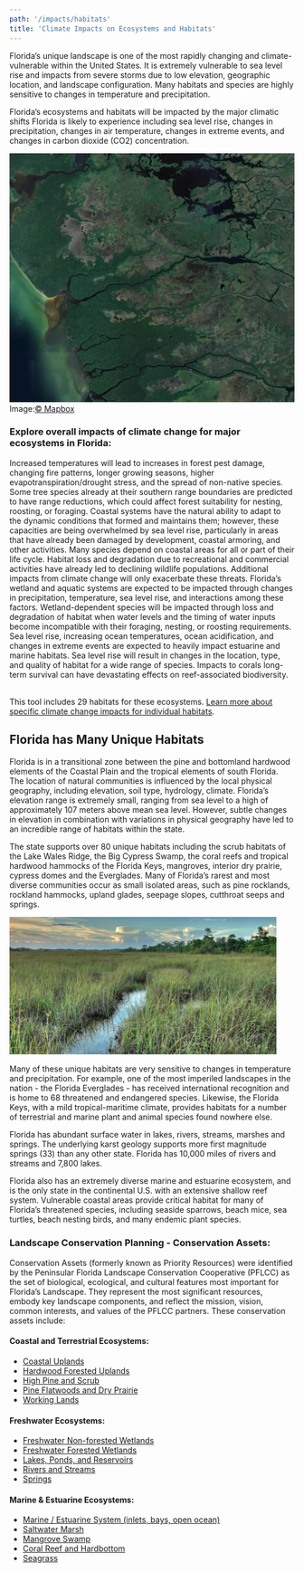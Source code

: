 ```yaml
---
path: '/impacts/habitats'
title: 'Climate Impacts on Ecosystems and Habitats'
---
```


<content-header icon="marine_estuarine_ecosystems" title="Climate Impacts on Florida's Ecosystems and Habitats">
</content-header>

Florida’s unique landscape is one of the most rapidly changing and climate-vulnerable within the United States. It is extremely vulnerable to sea level rise and impacts from severe storms due to low elevation, geographic location, and landscape configuration. Many habitats and species are highly sensitive to changes in temperature and precipitation.

Florida’s ecosystems and habitats will be impacted by the major climatic shifts Florida is likely to experience including sea level rise, changes in precipitation, changes in air temperature, changes in extreme events, and changes in carbon dioxide (CO2) concentration.

<!-- https://api.mapbox.com/styles/v1/mapbox/satellite-v9.html?title=true&access_token=pk.eyJ1IjoibWFwYm94IiwiYSI6ImNpejY4M29iazA2Z2gycXA4N2pmbDZmangifQ.-g_vE53SD2WrJ6tFX7QHmA#8.56/25.5513/-81.4365 -->
<img src="s-florida-satellite.jpg" alt="South Florida satellite image" />
<figcaption>Image:<a href="https://www.mapbox.com/about/maps/">© Mapbox</a></figcaption>

### Explore overall impacts of climate change for major ecosystems in Florida:

<profile-snippet id="1000">
Increased temperatures will lead to increases in forest pest damage, changing fire patterns, longer growing seasons, higher evapotranspiration/drought stress, and the spread of non-native species.  Some tree species already at their southern range boundaries are predicted to have range reductions, which could affect forest suitability for nesting, roosting, or foraging.
</profile-snippet>

<profile-snippet id="1600">
Coastal systems have the natural ability to adapt to the dynamic conditions that formed and maintains them; however, these capacities are being overwhelmed by sea level rise, particularly in areas that have already been damaged by development, coastal armoring, and other activities. Many species depend on coastal areas for all or part of their life cycle. Habitat loss and degradation due to recreational and commercial activities have already led to declining wildlife populations. Additional impacts from climate change will only exacerbate these threats. 
</profile-snippet>

<profile-snippet id="2000">
Florida’s wetland and aquatic systems are expected to be impacted through changes in precipitation, temperature, sea level rise, and  interactions among these factors. Wetland-dependent species will be impacted through loss and degradation of habitat when water levels and the timing of water inputs become incompatible with their foraging, nesting, or roosting requirements.
</profile-snippet>

<profile-snippet id="5000">
Sea level rise, increasing ocean temperatures, ocean acidification, and changes in extreme events are expected to heavily impact estuarine and marine habitats.  Sea level rise will result in changes in the location, type, and quality of habitat for a wide range of species.  Impacts to corals long-term survival can have devastating effects on reef-associated biodiversity.
</profile-snippet>

<br />
<br />

This tool includes 29 habitats for these ecosystems. [Learn more about specific climate change impacts for individual habitats](/habitats).

## Florida has Many Unique Habitats

Florida is in a transitional zone between the pine and bottomland hardwood elements of the Coastal Plain and the tropical elements of south Florida. The location of natural communities is influenced by the local physical geography, including elevation, soil type, hydrology, climate. Florida’s elevation range is extremely small, ranging from sea level to a high of approximately 107 meters above mean sea level. However, subtle changes in elevation in combination with variations in physical geography have led to an incredible range of habitats within the state.

The state supports over 80 unique habitats including the scrub habitats of the Lake Wales Ridge, the Big Cypress Swamp, the coral reefs and tropical hardwood hammocks of the Florida Keys, mangroves, interior dry prairie, cypress domes and the Everglades. Many of Florida’s rarest and most diverse communities occur as small isolated areas, such as pine rocklands, rockland hammocks, upland glades, seepage slopes, cutthroat seeps and springs.

<div class="float-right thumbnail-large" style="margin-right: 2rem;">
<!-- https://www.flickr.com/photos/evergladesnps/42295786392/ -->
<img src="42295786392_67dfacdbf7_k.jpg" alt="Sawgrass Prairie, Everglades National Park. Photo: G. Gardner (NPS)." />
</div>

Many of these unique habitats are very sensitive to changes in temperature and precipitation. For example, one of the most imperiled landscapes in the nation - the Florida Everglades - has received international recognition and is home to 68 threatened and endangered species. Likewise, the Florida Keys, with a mild tropical-maritime climate, provides habitats for a number of terrestrial and marine plant and animal species found nowhere else.

Florida has abundant surface water in lakes, rivers, streams, marshes and springs. The underlying karst geology supports more first magnitude springs (33) than any other state. Florida has 10,000 miles of rivers and streams and 7,800 lakes.

Florida also has an extremely diverse marine and estuarine ecosystem, and is the only state in the continental U.S. with an extensive shallow reef system. Vulnerable coastal areas provide critical habitat for many of Florida’s threatened species, including seaside sparrows, beach mice, sea turtles, beach nesting birds, and many endemic plant species.

### Landscape Conservation Planning - Conservation Assets:

Conservation Assets (formerly known as Priority Resources) were identified by the Peninsular Florida Landscape Conservation Cooperative (PFLCC) as the set of biological, ecological, and cultural features most important for Florida’s Landscape. They represent the most significant resources, embody key landscape components, and reflect the mission, vision, common interests, and values of the PFLCC partners. These conservation assets include:

#### Coastal and Terrestrial Ecosystems:

- [Coastal Uplands](/habitats/coastal/1601)
- [Hardwood Forested Uplands](/habitats/terrestrial/1100)
- [High Pine and Scrub](/habitats/terrestrial/1200)
- [Pine Flatwoods and Dry Prairie](/habitats/terrestrial/1300)
- [Working Lands](/habitats/terrestrial/1830)

#### Freshwater Ecosystems:

- [Freshwater Non-forested Wetlands](/habitats/freshwater/2100)
- [Freshwater Forested Wetlands](/habitats/freshwater/2200)
- [Lakes, Ponds, and Reservoirs](/habitats/freshwater/3100)
- [Rivers and Streams](/habitats/freshwater/4000)
- [Springs](/habitats/freshwater/4001)

#### Marine & Estuarine Ecosystems:

- [Marine / Estuarine System (inlets, bays, open ocean)](/habitats/marine/5200)
- [Saltwater Marsh](/habitats/marine/5240)
- [Mangrove Swamp](/habitats/marine/5250)
- [Coral Reef and Hardbottom](/habitats/marine/6100)
- [Seagrass](/habitats/marine/6200)
